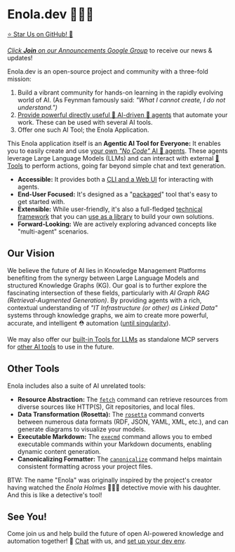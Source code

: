 <!--
    SPDX-License-Identifier: Apache-2.0

    Copyright 2023-2025 The Enola <https://enola.dev> Authors

    Licensed under the Apache License, Version 2.0 (the "License");
    you may not use this file except in compliance with the License.
    You may obtain a copy of the License at

        https://www.apache.org/licenses/LICENSE-2.0

    Unless required by applicable law or agreed to in writing, software
    distributed under the License is distributed on an "AS IS" BASIS,
    WITHOUT WARRANTIES OR CONDITIONS OF ANY KIND, either express or implied.
    See the License for the specific language governing permissions and
    limitations under the License.
-->

# Enola.dev 🕵🏾‍♀️

<a class="github-button" href="https://github.com/enola-dev/enola" data-color-scheme="no-preference: light; light: light; dark: dark;" data-icon="octicon-star" data-size="large" data-show-count="true" aria-label="Star enola-dev/enola on GitHub">⭐ Star Us on GitHub! 🫶</a>

_[Click **_Join_** on our Announcements Google Group](https://groups.google.com/g/enoladev-announcements)_ to receive our news & updates!

Enola.dev is an open-source project and community with a three-fold mission:

1. Build a vibrant community for hands-on learning in the rapidly evolving world of AI. (As Feynman famously said: _"What I cannot create, I do not understand.")_
1. [Provide powerful directly useful 🔮 AI-driven 🧙 agents](agents/index.md) that automate your work. These can be used with several AI tools.
1. Offer one such AI Tool; the Enola Application.

This Enola application itself is an **Agentic AI Tool for Everyone:** It enables you to easily create and use [your own _"No Code"_ AI 🥷 agents](tutorial/agents.md). These agents leverage Large Language Models (LLMs) and can interact with external [🧰 Tools](concepts/tool.md) to perform actions, going far beyond simple chat and text generation.

* **Accessible:** It provides both a [CLI and a Web UI](tutorial/chat.md) for interacting with agents.
* **End-User Focused:** It's designed as a "[packaged](use/index.md)" tool that's easy to get started with.
* **Extensible:** While user-friendly, it's also a full-fledged [technical framework](dev/javadoc/index.html) that you can [use as a library](dev/maven.md) to build your own solutions.
* **Forward-Looking:** We are actively exploring advanced concepts like "multi-agent" scenarios.

## Our Vision

We believe the future of AI lies in Knowledge Management Platforms benefiting from the synergy between Large Language Models and structured Knowledge Graphs (KG). Our goal is to further explore the fascinating intersection of these fields, particularly with _AI Graph RAG (Retrieval-Augmented Generation)_. By providing agents with a rich, contextual understanding of _"IT Infrastructure (or other) as Linked Data"_ systems through knowledge graphs, we aim to create more powerful, accurate, and intelligent ⛑️ automation ([until singularity](concepts/singularity.md)).

We may also offer our [built-in Tools for LLMs](concepts/tool.md) as standalone MCP servers for [other AI tools](concepts/other.md#ai-tools) to use in the future.

## Other Tools

Enola includes also a suite of AI unrelated tools:

* **Resource Abstraction:** The [`fetch`](use/fetch/index.md) command can retrieve resources from diverse sources like HTTP(S), Git repositories, and local files.
* **Data Transformation (Rosetta):** The [`rosetta`](use/rosetta/index.md) command converts between numerous data formats (RDF, JSON, YAML, XML, etc.), and can generate diagrams to visualize your models.
* **Executable Markdown:** The [`execmd`](use/execmd/index.md) command allows you to embed executable commands within your Markdown documents, enabling dynamic content generation.
* **Canonicalizing Formatter:** The [`canonicalize`](use/canonicalize/index.md) command helps maintain consistent formatting across your project files.

BTW: The name "Enola" was originally inspired by the project's creator having watched the _Enola Holmes_ 🕵🏾‍♀️ detective movie with his daughter. And this is like a detective's tool!

## See You!

Come join us and help build the future of open AI-powered knowledge and automation together! 🫶 [Chat](chat.md) with us, and [set up your dev env](dev/setup.md).

<script type="application/ld+json">
{% include "models/enola.dev.jsonld" %}
</script>

<script async defer src="https://buttons.github.io/buttons.js"></script>
